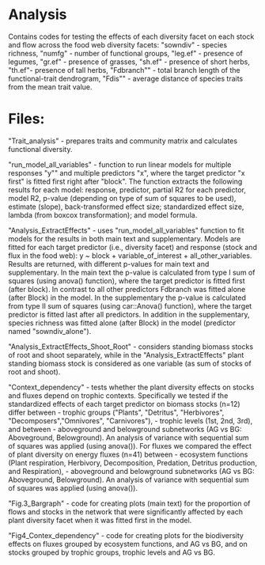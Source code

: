 # Analysis

Contains codes for testing the effects of each diversity facet on each stock and flow across the food web diversity facets: "sowndiv" - species richness, "numfg" - number of functional groups, "leg.ef" - presence of legumes, "gr.ef" - presence of grasses, "sh.ef" - presence of short herbs, "th.ef"- presence of tall herbs, "Fdbranch"" - total branch length of the functional-trait dendrogram, "Fdis"" - average distance of species traits from the mean trait value.


# Files:

"Trait_analysis" - prepares traits and community matrix and calculates functional diversity.

"run_model_all_variables" - function to run linear models for multiple responses "y"" and multiple predictors "x", where the target predictor "x first" is fitted first right after "block". The function extracts the following results for each model: response, predictor, partial R2 for each predictor, model R2, p-value (depending on type of sum of squares  to be used), estimate (slope), back-transformed effect size; standardized effect size, lambda (from boxcox transformation); and model formula.
    

"Analysis_ExtractEffects" - uses "run_model_all_variables" function to fit models for the results in both main text and supplementary. Models are fitted for each target predictor (i.e., diversity facet) and response (stock and flux in the food web): 
y ~ block + variable_of_interest + all_other_variables.
Results are returned, with different p-values for main text and supplementary. 
In the main text the p-value is calculated from type I sum of squares (using anova() function), where the target predictor is fitted first (after block).
In contrast to all other predictors Fdbranch was fitted alone (after Block)  in the  model.
In the supplementary the p-value is calculated from type II sum of squares (using car::Anova() function), where the target predictor is fitted last after all predictors.
In addition in the supplementary, species richness was fitted alone (after Block) in the model (predictor named "sowndiv_alone"). 

"Analysis_ExtractEffects_Shoot_Root" - considers standing biomass stocks of root and shoot separately, while in the "Analysis_ExtractEffects" plant standing biomass stock is considered as one variable (as sum of stocks of root and shoot).


"Context_dependency" - tests whether the plant diversity effects on stocks and fluxes depend on  trophic contexts. 
Specifically we tested if the standardized effects of each target predictor on biomass stocks (n=12) differ between 
        - trophic groups ("Plants", "Detritus", "Herbivores", "Decomposers","Omnivores", "Carnivores"),         - trophic levels (1st, 2nd, 3rd), and between 
        - aboveground and belowground subnetworks (AG vs BG: Aboveground, Belowground). 
An analysis of variance with sequential sum of squares was applied (using anova()).
For fluxes we compared the effect of plant diversity on energy fluxes (n=41) between 
         - ecosystem functions (Plant respiration, Herbivory, Decomposition, Predation, Detritus production, and Respiration), 
         - aboveground and belowground subnetworks (AG vs BG: Aboveground, Belowground).
An analysis of variance with sequential sum of squares was applied (using anova()).


"Fig.3_Bargraph" - code for creating plots (main text) for the proportion of flows and stocks in the network that were significantly affected by each plant diversity facet when it was fitted first in the model.

"Fig4_Contex_dependency" - code for creating plots for the biodiversity effects on fluxes grouped by ecosystem functions, and AG vs BG, and on stocks grouped by trophic groups, trophic levels and AG vs BG.
